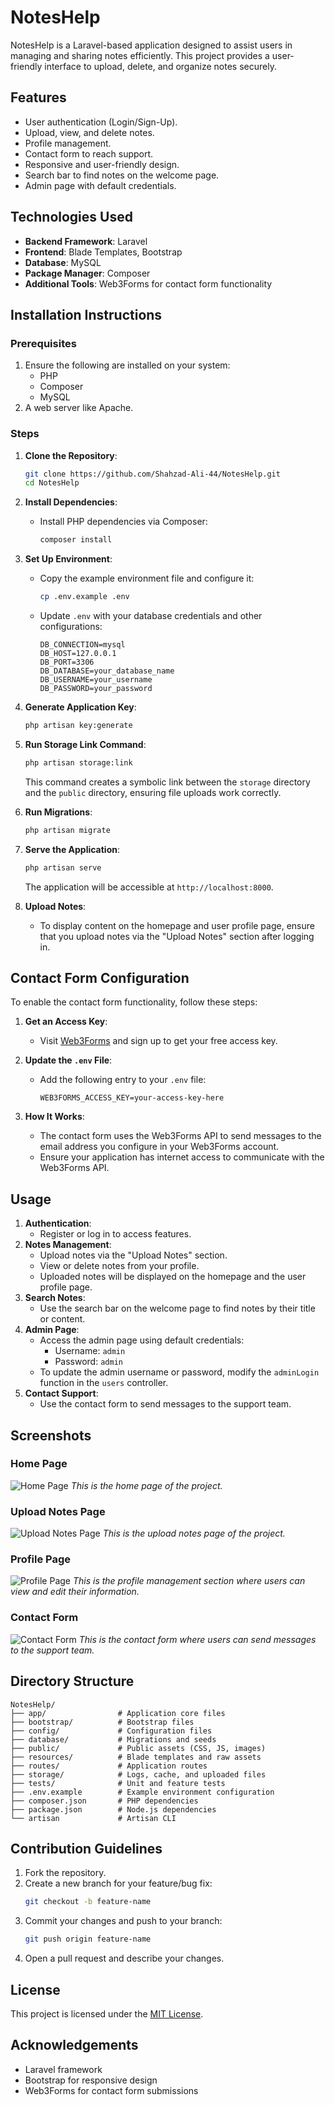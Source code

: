 # NotesHelp

NotesHelp is a Laravel-based application designed to assist users in managing and sharing notes efficiently. This project provides a user-friendly interface to upload, delete, and organize notes securely.


## Features
- User authentication (Login/Sign-Up).
- Upload, view, and delete notes.
- Profile management.
- Contact form to reach support.
- Responsive and user-friendly design.
- Search bar to find notes on the welcome page.
- Admin page with default credentials.


## Technologies Used

- **Backend Framework**: Laravel
- **Frontend**: Blade Templates, Bootstrap
- **Database**: MySQL
- **Package Manager**: Composer
- **Additional Tools**: Web3Forms for contact form functionality


## Installation Instructions

### Prerequisites

1. Ensure the following are installed on your system:
   - PHP 
   - Composer
   - MySQL
2. A web server like Apache.

### Steps

1. **Clone the Repository**:
   ```bash
   git clone https://github.com/Shahzad-Ali-44/NotesHelp.git
   cd NotesHelp
   ```

2. **Install Dependencies**:
   - Install PHP dependencies via Composer:
     ```bash
     composer install
     ```

3. **Set Up Environment**:
   - Copy the example environment file and configure it:
     ```bash
     cp .env.example .env
     ```
   - Update `.env` with your database credentials and other configurations:
     ```env
     DB_CONNECTION=mysql
     DB_HOST=127.0.0.1
     DB_PORT=3306
     DB_DATABASE=your_database_name
     DB_USERNAME=your_username
     DB_PASSWORD=your_password
     ```

4. **Generate Application Key**:
   ```bash
   php artisan key:generate
   ```

5. **Run Storage Link Command**:
   ```bash
   php artisan storage:link
   ```
   This command creates a symbolic link between the `storage` directory and the `public` directory, ensuring file uploads work correctly.


6. **Run Migrations**:
   ```bash
   php artisan migrate
   ```

7. **Serve the Application**:
   ```bash
   php artisan serve
   ```
   The application will be accessible at `http://localhost:8000`.

8. **Upload Notes**:
   - To display content on the homepage and user profile page, ensure that you upload notes via the "Upload Notes" section after logging in.


## Contact Form Configuration

To enable the contact form functionality, follow these steps:

1. **Get an Access Key**:
   - Visit [Web3Forms](https://web3forms.com/) and sign up to get your free access key.

2. **Update the `.env` File**:
   - Add the following entry to your `.env` file:
     ```env
     WEB3FORMS_ACCESS_KEY=your-access-key-here
     ```

3. **How It Works**:
   - The contact form uses the Web3Forms API to send messages to the email address you configure in your Web3Forms account.
   - Ensure your application has internet access to communicate with the Web3Forms API.


## Usage

1. **Authentication**:
   - Register or log in to access features.
2. **Notes Management**:
   - Upload notes via the "Upload Notes" section.
   - View or delete notes from your profile.
   - Uploaded notes will be displayed on the homepage and the user profile page.
3. **Search Notes**:
   - Use the search bar on the welcome page to find notes by their title or content.
4. **Admin Page**:
   - Access the admin page using default credentials:
     - Username: `admin`
     - Password: `admin`
   - To update the admin username or password, modify the `adminLogin` function in the `users` controller.
5. **Contact Support**:
   - Use the contact form to send messages to the support team.


## Screenshots

### Home Page
![Home Page](public/screenshots/homepage.png)
*This is the home page of the project.*

### Upload Notes Page
![Upload Notes Page](public/screenshots/uploadNotes.png)
*This is the upload notes page of the project.*

### Profile Page
![Profile Page](public/screenshots/profile.png)
*This is the profile management section where users can view and edit their information.*

### Contact Form
![Contact Form](public/screenshots/contactform.png)
*This is the contact form where users can send messages to the support team.*


## Directory Structure

```
NotesHelp/
├── app/                # Application core files
├── bootstrap/          # Bootstrap files
├── config/             # Configuration files
├── database/           # Migrations and seeds
├── public/             # Public assets (CSS, JS, images)
├── resources/          # Blade templates and raw assets
├── routes/             # Application routes
├── storage/            # Logs, cache, and uploaded files
├── tests/              # Unit and feature tests
├── .env.example        # Example environment configuration
├── composer.json       # PHP dependencies
├── package.json        # Node.js dependencies
└── artisan             # Artisan CLI
```


## Contribution Guidelines

1. Fork the repository.
2. Create a new branch for your feature/bug fix:
   ```bash
   git checkout -b feature-name
   ```
3. Commit your changes and push to your branch:
   ```bash
   git push origin feature-name
   ```
4. Open a pull request and describe your changes.


## License
This project is licensed under the [MIT License](LICENSE).

## Acknowledgements
- Laravel framework
- Bootstrap for responsive design
- Web3Forms for contact form submissions
